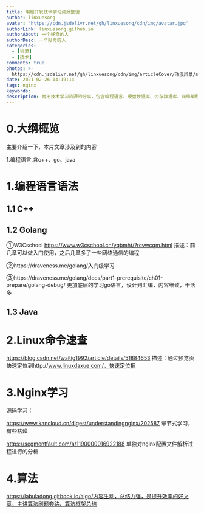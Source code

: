 ```yaml
---
title: 编程开发技术学习资源整理
author: linxuesong
avatar: 'https://cdn.jsdelivr.net/gh/linxuesong/cdn/img/avatar.jpg'
authorLink: linxuesong.github.io
authorAbout: 一个好奇的人
authorDesc: 一个好奇的人
categories: 
  - [资源]
  - [技术]
comments: true
photos: >-
  https://cdn.jsdelivr.net/gh/linxuesong/cdn/img/articleCover/动漫风景/apic-in 色彩绚丽的风景动漫图片 (7).jpg
date: 2021-02-26 14:19:14
tags: nginx
keywords:
description: 常用技术学习资源的分享，包含编程语言、硬盘数据库、内存数据库、网络编程框架
---
```


# 0.大纲概览

主要介绍一下，本片文章涉及到的内容

1.编程语言,含c++、go、java

# 1.编程语言语法

## 1.1 C++

## 1.2 Golang

①W3Cschool https://www.w3cschool.cn/yqbmht/7rcvwcqm.html    描述：前几章可以做入门使用，之后几章多了一些网络通信的编程

②https://draveness.me/golang/入门级学习

③https://draveness.me/golang/docs/part1-prerequisite/ch01-prepare/golang-debug/ 更加底层的学习go语言，设计到汇编，内容细致，干活多



## 1.3 Java

# 2.Linux命令速查

https://blog.csdn.net/waitig1992/article/details/51884653 描述：通过预览页快速定位到http://www.linuxdaxue.com/，快速定位把

# 3.Nginx学习



源码学习：

https://www.kancloud.cn/digest/understandingnginx/202587 章节式学习，有些枯燥

https://segmentfault.com/a/1190000016922188 单独对nginx配置文件解析过程进行的分析

# 4.算法

https://labuladong.gitbook.io/algo/内容生动，总结力强，是提升效率的好文章，主讲算法刷题套路、算法框架总结



